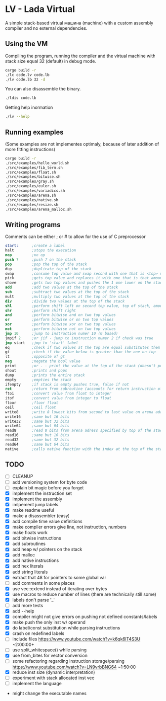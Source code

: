 # LV - Lada Virtual
A simple stack-based virtual машина (machine) with a custom assembly compiler and no external dependencies.

## Using the VM
Compiling the program, running the compiler and the virtual machine with stack size equal 32 (default) in debug mode.

``` sh
cargo build -r
./lc code.lv code.lb
./lv code.lb 32 -d
```

You can also disassemble the binary.
```sh
./ldis code.lb
```

Getting help inormation
```sh
./lv --help
```

## Running examples
(Some examples are not implementes optimaly, because of later addition of more fitting instructions)
```sh
cargo build -r
./src/examples/hello_world.sh
./src/examples/fib_term.sh
./src/examples/float.sh
./src/examples/bitwise.sh
./src/examples/gray.sh
./src/examples/euler.sh
./src/examples/variadics.sh
./src/examples/arena.sh
./src/examples/native.sh
./src/examples/resize.sh
./src/examples/arena_malloc.sh
```

## Writing programs
Comments can be either ; or # to allow for the use of C preprocessor
``` nasm
start:      ;create a label
halt        ;stops the execution
nop         ;no op
push 7      ;push 7 on the stack
pop         ;pop the top of the stack
dup         ;duplicate top of the stack
swap        ;consume top value and swap second with one that is <top> values below
pick        ;gets top value and replaces it with one that is that amount lower in the stack
shove       ;gets two top values and pushes the 1 one lower on the stack by the amount specified by the second
add         ;add two values at the top of the stack
sub         ;subtract two values at the top of the stack
mult        ;multiply two values at the top of the stack
div         ;divide two values at the top of the stack
shl         ;perform shift left on second top value, top of stack, amount of times
shr         ;perform shift right
and         ;perform bitwise and on two top values
or          ;perform bitwise or on two top values
xor         ;perform bitwise xor on two top values
not         ;perform bitwise not on two top values
jmp 10      ;jump to instruction numer 10 (0 based)
jmpif 2     ;or jif - jump to instruction numer 2 if check was true
jmp start   ;jmp to 'start' label
eq          ;check if two values at the top are equal substitutes them with the result
gt          ;check if the value below is greater than the one on top
lt          ;opposite of gt
neg         ;negate the bool value
print       ;or . - print the value at the top of the stack (doesn't pop it)
shout       ;prints and pops
dump        ;prints the entire stack
empty       ;empties the stack
ifempty     ;if stack is empty pushes true, false if not
ret         ;return from subroutine (accounts for return instruction offset, see examples/implementation)
ftoi        ;convert value from float to integer
itof        ;convert value from integer to float
floor       ;floor float
ceil        ;ceil float
write8      ;write 8 lowest bits from second to last value on arena adress sepcified by top of the stack
write16     ;same but 16 bits
write32     ;same but 32 bits
write64     ;same but 64 bits
read8       ;read 8 bits from arena adress specified by top of the stack
read16      ;same but 16 bits
read32      ;same but 32 bits
read64      ;same but 64 bits
native      ;calls native function with the index at the top of the stack
```

## TODO
- [ ] CLEANUP
- [ ] add versioning system for byte code
- [ ] explain bit magic before you forget
- [x] implement the instruction set
- [x] implement the assembly
- [x] imlpement jump labels
- [x] make readme useful
- [x] make a disassembler (easy)
- [x] add compile time value definitions
- [x] make compiler errors give line, not instruction, numbers
- [x] make floats work
- [x] add bitwise instructions
- [x] add subroutines
- [x] add heap w/ pointers on the stack
- [x] add malloc
- [x] add native instructions
- [x] add hex literals
- [x] add string literals
- [x] extract that 48 for pointers to some global var
- [ ] add comments in some places
- [x] use vec::extend instead of iterating over bytes
- [x] use macros to reduce number of lines (there are technically still some)
- [x] labels don't parse '_'
- [ ] add more tests
- [x] add --help
- [x] compiler might not give errors on pushing not defined constants/labels
- [x] make push the only inst w/ operand
- [x] do label/const substitution while parsing instructions
- [x] crash on redefined labels
- [ ] include files https://www.youtube.com/watch?v=k6qk6lT4S3U ~2:00:00+
- [ ] use split_whitespace() while parsing
- [x] use from_bites for vector conversion
- [ ] some refactoring regarding instruction storage/parsing https://www.youtube.com/watch?v=LN9vrbBNG64 ~1:50:00
- [x] reduce inst size (dynamic interpretation)
- [ ] experiment with stack allocated inst vec
- [ ] implement the language
- might change the executable names
